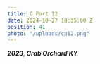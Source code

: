 ```yaml
---
title: C Port 12
date: 2024-10-27 18:35:00 Z
position: 41
photo: "/uploads/cp12.png"
---
```


***2023, Crab Orchard KY***